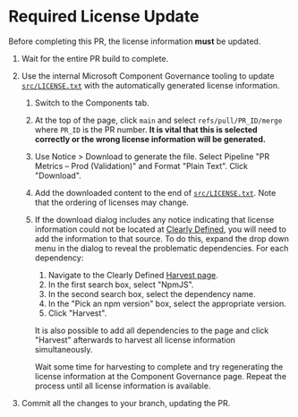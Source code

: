 # Required License Update

<!-- markdownlint-disable MD013 -->

Before completing this PR, the license information **must** be updated.

1. Wait for the entire PR build to complete.
1. Use the internal Microsoft Component Governance tooling to update [`src/LICENSE.txt`][licensetxt] with the automatically generated license information.
   1. Switch to the Components tab.
   1. At the top of the page, click `main` and select `refs/pull/PR_ID/merge` where `PR_ID` is the PR number. **It is vital that this is selected correctly or the wrong license information will be generated.**
   1. Use Notice > Download to generate the file. Select Pipeline "PR Metrics – Prod (Validation)" and Format "Plain Text". Click "Download".
   1. Add the downloaded content to the end of [`src/LICENSE.txt`][licensetxt]. Note that the ordering of licenses may change.
   1. If the download dialog includes any notice indicating that license information could not be located at [Clearly Defined][clearlydefined], you will need to add the information to that source. To do this, expand the drop down menu in the dialog to reveal the problematic dependencies. For each dependency:
      1. Navigate to the Clearly Defined [Harvest page][clearlydefinedharvest].
      1. In the first search box, select "NpmJS".
      1. In the second search box, select the dependency name.
      1. In the "Pick an npm version" box, select the appropriate version.
      1. Click "Harvest".

      It is also possible to add all dependencies to the page and click "Harvest" afterwards to harvest all license information simultaneously.

      Wait some time for harvesting to complete and try regenerating the license information at the Component Governance page. Repeat the process until all license information is available.

1. Commit all the changes to your branch, updating the PR.

[clearlydefined]: https://clearlydefined.io/
[clearlydefinedharvest]: https://clearlydefined.io/harvest
[licensetxt]: https://github.com/microsoft/PR-Metrics/blob/main/src/LICENSE.txt
